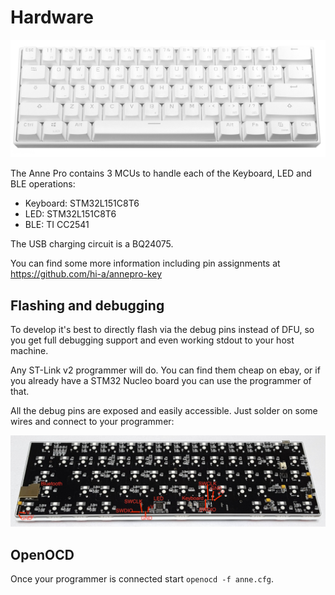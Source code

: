 Hardware
========

![Anne](images/anne-white.jpg)

The Anne Pro contains 3 MCUs to handle each of the Keyboard, LED and BLE operations:

- Keyboard: STM32L151C8T6
- LED: STM32L151C8T6
- BLE: TI CC2541

The USB charging circuit is a BQ24075.

You can find some more information including pin assignments at https://github.com/hi-a/annepro-key

Flashing and debugging
----------------------

To develop it's best to directly flash via the debug pins instead of DFU, so you get full debugging support and even working stdout to your host machine.

Any ST-Link v2 programmer will do. You can find them cheap on ebay, or if you already have a STM32 Nucleo board you can use the programmer of that.

All the debug pins are exposed and easily accessible. Just solder on some wires and connect to your programmer:

![PCB](images/pcb.png)

OpenOCD
-------

Once your programmer is connected start `openocd -f anne.cfg`.

